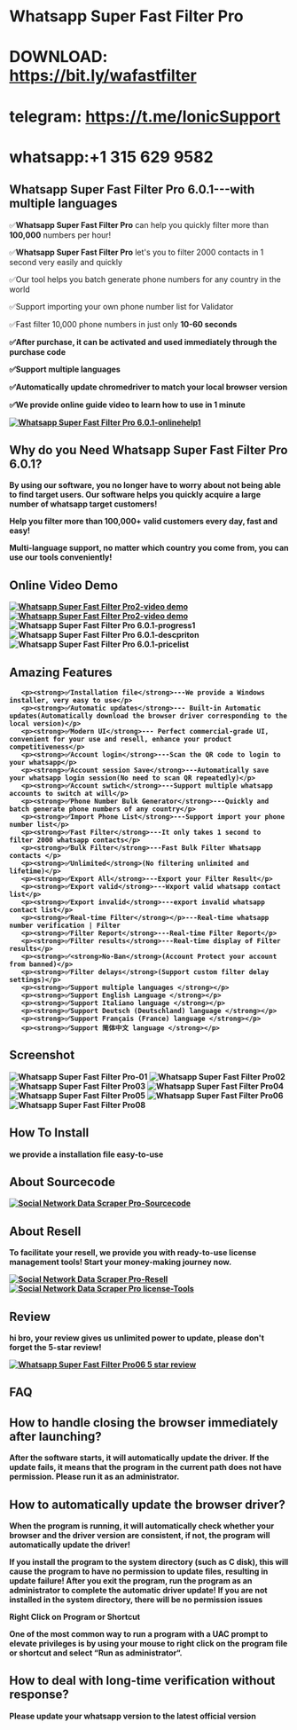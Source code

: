  # Whatsapp Super Fast Filter Pro

# DOWNLOAD: https://bit.ly/wafastfilter

# telegram: https://t.me/IonicSupport
# whatsapp:+1 315 629 9582

 <h2><strong>Whatsapp Super Fast Filter Pro 6.0.1---with multiple languages</strong></h2>
<p>✅<strong>Whatsapp Super Fast Filter Pro</strong> can help you quickly filter more than <strong>100,000</strong> numbers per hour!</p>
<p>✅<strong>Whatsapp Super Fast Filter Pro</strong> let's you to filter 2000 contacts in 1 second very easily and quickly</p>
<p>✅Our tool helps you batch generate phone numbers for any country in the world</p>
<p>✅Support importing your own phone number list for Validator</p>
<p>✅Fast filter 10,000 phone numbers in just only <strong>10-60 seconds</strong></p>
<p><strong>✅After purchase, it can be activated and used immediately through the <strong>purchase code</strong></p>
<p><strong>✅Support multiple languages </strong></p>
<p>✅Automatically update chromedriver to match your local browser version</p>
<p>✅We provide online guide video to learn <strong>how to use in 1 minute</strong></p>


 <a href="https://api.whatsapp.com/send/?phone=85265898516"  target="_blank">
  <img src="https://i.ibb.co/4m4HMPR/onlinehelp1.png" alt="Whatsapp Super Fast Filter Pro 6.0.1-onlinehelp1" border="0"/>
 </a>
 
<h2><strong>Why do you Need Whatsapp Super Fast Filter Pro 6.0.1?</strong></h2>
<p>By using our software, you no longer have to worry about not being able to find target users. Our software helps you quickly acquire 
a large number of whatsapp target customers!</p>
<p>Help you filter more than 100,000+ valid customers every day, fast and easy!</p>
<p>Multi-language support, no matter which country you come from, you can use our tools conveniently!</p>

  
<h2><strong>Online Video Demo</strong></h2>
  <a href="https://youtu.be/OH-6VRrC1x0" target="_blank">
     <img src="https://i.ibb.co/xzxBQWw/ytbdemo.png" alt="Whatsapp Super Fast Filter Pro2-video demo" />
  </a>
  <a href="https://youtu.be/OH-6VRrC1x0" target="_blank">
       <img src="https://i.ibb.co/S0yZv2r/watchbtn.jpg" alt="Whatsapp Super Fast Filter Pro2-video demo" />
  </a>

<img src="https://i.ibb.co/CKKm8Ph/progress1.png" alt="Whatsapp Super Fast Filter Pro 6.0.1-progress1" border="0"/>

<img src="https://i.ibb.co/Q8mDPGN/descpriton.png" alt="Whatsapp Super Fast Filter Pro 6.0.1-descpriton" border="0"/>
<img src="https://i.ibb.co/JK93n7m/pricelist.png" alt="Whatsapp Super Fast Filter Pro 6.0.1-pricelist" border="0"/>


<h2><strong> Amazing Features</strong></h2>
 

       <p><strong>✅Installation file</strong>---We provide a Windows installer, very easy to use</p>
	   <p><strong>✅Automatic updates</strong>--- Built-in Automatic updates(Automatically download the browser driver corresponding to the local version)</p>
	   <p><strong>✅Modern UI</strong>--- Perfect commercial-grade UI, convenient for your use and resell, enhance your product competitiveness</p>
	   <p><strong>✅Account login</strong>---Scan the QR code to login to your whatsapp</p>
	   <p><strong>✅Account session Save</strong>---Automatically save your whatsapp login session(No need to scan QR repeatedly)</p>
	   <p><strong>✅Account swtich</strong>---Support multiple whatsapp accounts to switch at will</p>
	   <p><strong>✅Phone Number Bulk Generator</strong>---Quickly and batch generate phone numbers of any country</p>
	   <p><strong>✅Import Phone List</strong>---Support import your phone number list</p>
	   <p><strong>✅Fast Filter</strong>---It only takes 1 second to filter 2000 whatsapp contacts</p>
	   <p><strong>✅Bulk Filter</strong>---Fast Bulk Filter Whatsapp contacts </p>
	   <p><strong>✅Unlimited</strong>(No filtering unlimited and lifetime)</p>
	   <p><strong>✅Export All</strong>---Export your Filter Result</p>
	   <p><strong>✅Export valid</strong>---Wxport valid whatsapp contact list</p>
	   <p><strong>✅Export invalid</strong>---export invalid whatsapp contact list</p>
       <p><strong>✅Real-time Filter</strong></p>---Real-time whatsapp number verification | Filter
	   <p><strong>✅Filter Report</strong>---Real-time Filter Report</p>
	   <p><strong>✅Filter results</strong>---Real-time display of Filter results</p>
	   <p><strong>✅<strong>No-Ban</strong>(Account Protect your account from banned)</p>
	   <p><strong>✅Filter delays</strong>(Support custom filter delay settings)</p>
	   <p><strong>✅Support multiple languages </strong></p>
	   <p><strong>✅Support English Language </strong></p>
	   <p><strong>✅Support Italiano language </strong></p>
	   <p><strong>✅Support Deutsch (Deutschland) language </strong></p>
	   <p><strong>✅Support Français (France) language </strong></p>
	   <p><strong>✅Support 简体中文 language </strong></p>
 

<h2><strong>Screenshot</strong></h2>
<img src="https://i.ibb.co/QnDJ5Mh/01.png" alt="Whatsapp Super Fast Filter Pro-01" border="0">
<img src="https://i.ibb.co/LZ7VgD5/02.png" alt="Whatsapp Super Fast Filter Pro02" border="0">
<img src="https://i.ibb.co/1T9frTR/03.png" alt="Whatsapp Super Fast Filter Pro03" border="0">
<img src="https://i.ibb.co/BqMGJjL/04.png" alt="Whatsapp Super Fast Filter Pro04" border="0">
<img src="https://i.ibb.co/jy7dd9y/05.png" alt="Whatsapp Super Fast Filter Pro05" border="0">
<img src="https://i.ibb.co/YQ3k2ZS/06.png" alt="Whatsapp Super Fast Filter Pro06" border="0">
<img src="https://i.ibb.co/BKZbd6V/08.png" alt="Whatsapp Super Fast Filter Pro08" border="0">


<h2><strong> How To Install</strong></h2>
<p>we provide a installation file  easy-to-use</p>

 <h2><strong>About Sourcecode</strong></h2>
 <a href="https://t.me/IonicSupport" rel="nofollow" target="_blank">
      <img src="https://i.ibb.co/G986kks/sourcecode.png" alt="Social Network Data Scraper Pro-Sourcecode" border="0"/>
 </a>


<h2><strong>About Resell</strong></h2>
<p>To facilitate your resell, we provide you with <strong>ready-to-use license management tools! 
 Start your money-making journey now.</strong></p>
 <a href="https://t.me/IonicSupport" rel="nofollow" target="_blank">
      <img src="https://i.ibb.co/0G3WGzH/resell.png" alt="Social Network Data Scraper Pro-Resell" border="0"/>
 </a>
  <a href="https://t.me/IonicSupport" rel="nofollow">
    <img src="https://i.ibb.co/FzhZN8L/license-Tools.png" alt="Social Network Data Scraper Pro license-Tools" border="0">
  </a>
  
 <h2><strong>Review</strong></h2>
<p>hi bro, your review gives us<strong> unlimited power to update</strong>, please don't forget the <strong>5-star review!</strong></p>
  <a href="https://codecanyon.net/item/whatsapp-super-fast-filter-pro/reviews/40995521" rel="nofollow">
   <img src="https://i.ibb.co/fCMcDQh/review.png" alt="Whatsapp Super Fast Filter Pro06 5 star review" border="0"/>
  </a>

 <h2><strong>FAQ</strong></h2>
 <h2><strong>How to handle closing the browser immediately after launching?</strong></h2>
 <p>After the software starts, it will automatically update the driver. If the update fails, it means that the program in the current path does not have permission. 
 Please run it as an administrator.</p>
  <h2><strong>How to automatically update the browser driver?</strong></h2>
 <p>When the program is running, it will automatically check whether your browser and the driver version are consistent, if not, the program will automatically update the driver!

If you install the program to the system directory (such as C disk), this will cause the program to have no permission to update files, resulting in update failure! After you exit the program, run the program as an administrator to complete the automatic driver update! If you are not installed in the system directory, there will be no permission issues

Right Click on Program or Shortcut

One of the most common way to run a program with a UAC prompt to elevate privileges is by using your mouse to right click on the program file or shortcut and select “Run as administrator“.</p>

<h2><strong>How to deal with long-time verification without response?</strong></h2>
<p>Please update your whatsapp version to the latest official version</P>

 
 

 

 
 
 
